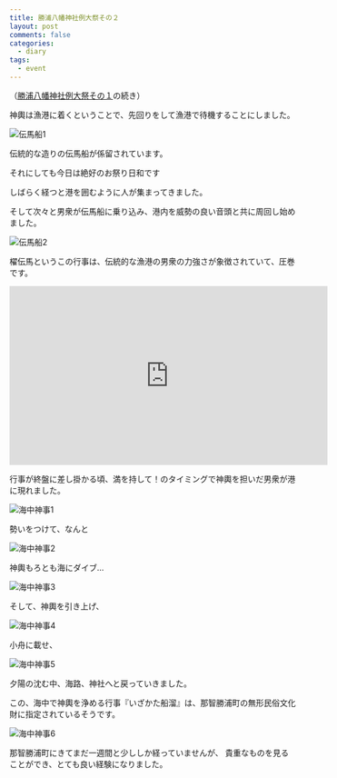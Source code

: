 ```yaml
---
title: 勝浦八幡神社例大祭その２
layout: post
comments: false
categories:
  - diary
tags:
  - event
---
```

（[勝浦八幡神社例大祭その１][1]の続き）

神輿は漁港に着くということで、先回りをして漁港で待機することにしました。

![伝馬船1][2]

伝統的な造りの伝馬船が係留されています。


それにしても今日は絶好のお祭り日和です

しばらく経つと港を囲むように人が集まってきました。

そして次々と男衆が伝馬船に乗り込み、港内を威勢の良い音頭と共に周回し始めました。

![伝馬船2][3]

櫂伝馬というこの行事は、伝統的な漁港の男衆の力強さが象徴されていて、圧巻です。

<iframe width="560" height="315" src="https://www.youtube.com/embed/iaVRd_eTNgg" frameborder="0" allowfullscreen></iframe>

行事が終盤に差し掛かる頃、満を持して！のタイミングで神輿を担いだ男衆が港に現れました。

![海中神事1][4]

勢いをつけて、なんと

![海中神事2][5]

神輿もろとも海にダイブ…

![海中神事3][6]

そして、神輿を引き上げ、

![海中神事4][7]

小舟に載せ、

![海中神事5][8]

夕陽の沈む中、海路、神社へと戻っていきました。

この、海中で神輿を浄める行事『いざかた船溜』は、那智勝浦町の無形民俗文化財に指定されているそうです。

![海中神事6][9]

那智勝浦町にきてまだ一週間と少ししか経っていませんが、
貴重なものを見ることができ、とても良い経験になりました。


 [1]: /diary/katsuura-hachiman-fes-1.html "勝浦八幡神社例大祭その１"
 [2]: /img/uploads/2009/09/katsuura-hachiman-fes-2-1.jpg
 [3]: /img/uploads/2009/09/katsuura-hachiman-fes-2-2.jpg
 [4]: /img/uploads/2009/09/katsuura-hachiman-fes-2-3.jpg
 [5]: /img/uploads/2009/09/katsuura-hachiman-fes-2-4.jpg
 [6]: /img/uploads/2009/09/katsuura-hachiman-fes-2-5.jpg
 [7]: /img/uploads/2009/09/katsuura-hachiman-fes-2-6.jpg
 [8]: /img/uploads/2009/09/katsuura-hachiman-fes-2-7.jpg
 [9]: /img/uploads/2009/09/katsuura-hachiman-fes-2-8.jpg

